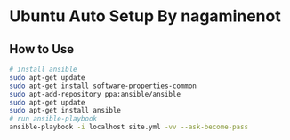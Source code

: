 # Ubuntu Auto Setup By nagaminenot

## How to Use
```bash
# install ansible
sudo apt-get update
sudo apt-get install software-properties-common
sudo apt-add-repository ppa:ansible/ansible
sudo apt-get update
sudo apt-get install ansible
# run ansible-playbook
ansible-playbook -i localhost site.yml -vv --ask-become-pass
```
